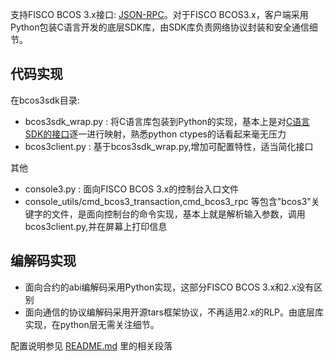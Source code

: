 支持FISCO BCOS 3.x接口: [JSON-RPC](https://fisco-bcos-doc.readthedocs.io/zh_CN/latest/docs/develop/api.html)。对于FISCO BCOS3.x，客户端采用Python包装C语言开发的底层SDK库，由SDK库负责网络协议封装和安全通信细节。


## 代码实现
在bcos3sdk目录:

- bcos3sdk_wrap.py : 将C语言库包装到Python的实现，基本上是对[C语言SDK的接口](https://fisco-bcos-doc.readthedocs.io/zh_CN/latest/docs/develop/sdk/c_sdk/api.html)逐一进行映射，熟悉python ctypes的话看起来毫无压力
- bcos3client.py : 基于bcos3sdk_wrap.py,增加可配置特性，适当简化接口

其他
- console3.py : 面向FISCO BCOS 3.x的控制台入口文件
- console_utils/cmd_bcos3_transaction,cmd_bcos3_rpc 等包含"bcos3"关键字的文件，是面向控制台的命令实现，基本上就是解析输入参数，调用bcos3client.py,并在屏幕上打印信息


## 编解码实现

- 面向合约的abi编解码采用Python实现，这部分FISCO BCOS 3.x和2.x没有区别
- 面向通信的协议编解码采用开源tars框架协议，不再适用2.x的RLP。由底层库实现，在python层无需关注细节。


配置说明参见 [README.md](./README.md) 里的相关段落

 